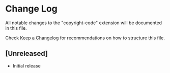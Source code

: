 # Change Log

All notable changes to the "copyright-code" extension will be documented in this file.

Check [Keep a Changelog](http://keepachangelog.com/) for recommendations on how to structure this file.

## [Unreleased]

- Initial release